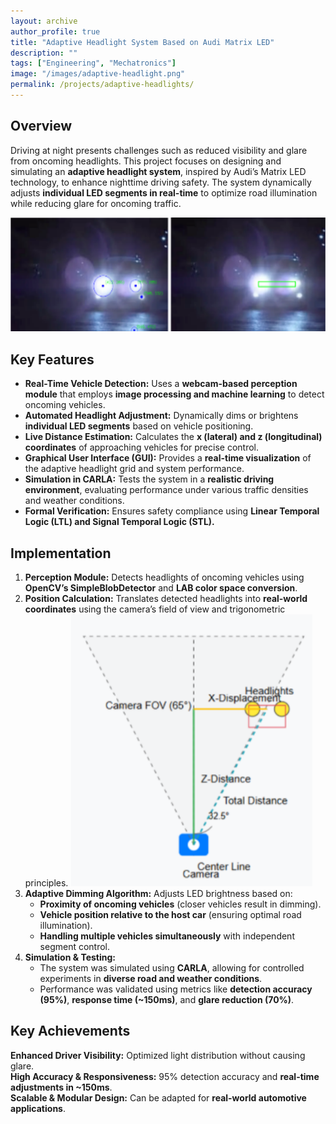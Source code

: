 ```yaml
---
layout: archive
author_profile: true
title: "Adaptive Headlight System Based on Audi Matrix LED"
description: ""
tags: ["Engineering", "Mechatronics"]
image: "/images/adaptive-headlight.png"
permalink: /projects/adaptive-headlights/
---
```


## Overview
Driving at night presents challenges such as reduced visibility and glare from oncoming headlights. This project focuses on designing and simulating an **adaptive headlight system**, inspired by Audi’s Matrix LED technology, to enhance nighttime driving safety. The system dynamically adjusts **individual LED segments in real-time** to optimize road illumination while reducing glare for oncoming traffic.

![Adaptive Headlight System](/images/matrix_led0.png)

## Key Features
- **Real-Time Vehicle Detection:** Uses a **webcam-based perception module** that employs **image processing and machine learning** to detect oncoming vehicles.
- **Automated Headlight Adjustment:** Dynamically dims or brightens **individual LED segments** based on vehicle positioning.
- **Live Distance Estimation:** Calculates the **x (lateral) and z (longitudinal) coordinates** of approaching vehicles for precise control.
- **Graphical User Interface (GUI):** Provides a **real-time visualization** of the adaptive headlight grid and system performance.
- **Simulation in CARLA:** Tests the system in a **realistic driving environment**, evaluating performance under various traffic densities and weather conditions.
- **Formal Verification:** Ensures safety compliance using **Linear Temporal Logic (LTL) and Signal Temporal Logic (STL).**

## Implementation
1. **Perception Module:** Detects headlights of oncoming vehicles using **OpenCV’s SimpleBlobDetector** and **LAB color space conversion**.
2. **Position Calculation:** Translates detected headlights into **real-world coordinates** using the camera’s field of view and trigonometric principles.
![](/images/matrix_led1.png)
3. **Adaptive Dimming Algorithm:** Adjusts LED brightness based on:
   - **Proximity of oncoming vehicles** (closer vehicles result in dimming).
   - **Vehicle position relative to the host car** (ensuring optimal road illumination).
   - **Handling multiple vehicles simultaneously** with independent segment control.
4. **Simulation & Testing:**
   - The system was simulated using **CARLA**, allowing for controlled experiments in **diverse road and weather conditions**.
   - Performance was validated using metrics like **detection accuracy (95%)**, **response time (~150ms)**, and **glare reduction (70%)**.


## Key Achievements
 **Enhanced Driver Visibility:** Optimized light distribution without causing glare.  
 **High Accuracy & Responsiveness:** 95% detection accuracy and **real-time adjustments in ~150ms**.  
 **Scalable & Modular Design:** Can be adapted for **real-world automotive applications**.  
